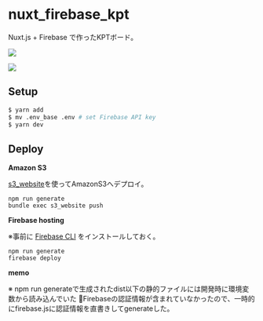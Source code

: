 # nuxt_firebase_kpt

Nuxt.js + Firebase で作ったKPTボード。

![](https://s3-ap-northeast-1.amazonaws.com/toybox/images/yutoogi/github/FireKPT_1.png)

![](https://s3-ap-northeast-1.amazonaws.com/toybox/images/yutoogi/github/FireKPT.png)

## Setup

``` bash
$ yarn add
$ mv .env_base .env # set Firebase API key
$ yarn dev
```

## Deploy

**Amazon S3**

[s3_website](https://github.com/laurilehmijoki/s3_website)を使ってAmazonS3へデプロイ。

```
npm run generate
bundle exec s3_website push
```

**Firebase hosting**

※事前に [Firebase CLI](https://firebase.google.com/docs/cli/?hl=ja) をインストールしておく。

```
npm run generate
firebase deploy
```

**memo**

※ npm run generateで生成されたdist以下の静的ファイルには開発時に環境変数から読み込んでいた
Firebaseの認証情報が含まれていなかったので、一時的にfirebase.jsに認証情報を直書きしてgenerateした。

